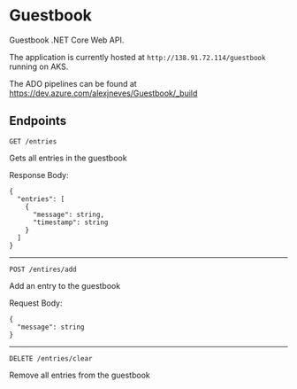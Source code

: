 # Guestbook

Guestbook .NET Core Web API.

The application is currently hosted at `http://138.91.72.114/guestbook` running on AKS.

The ADO pipelines can be found at https://dev.azure.com/alexjneves/Guestbook/_build

## Endpoints

`GET /entries`

Gets all entries in the guestbook

Response Body:
```
{
  "entries": [
    {
      "message": string,
      "timestamp": string
    }
  ]
}
```
---

`POST /entires/add`

Add an entry to the guestbook

Request Body:
```
{
  "message": string
}
```

---

`DELETE /entries/clear`

Remove all entries from the guestbook
